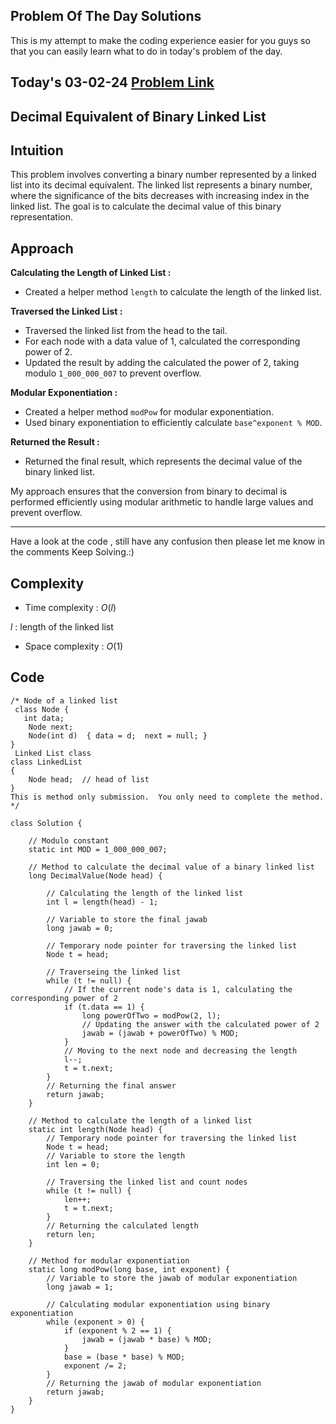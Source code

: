 ## Problem Of The Day Solutions

This is my attempt to make the coding experience easier for you guys so that you can easily learn what to do in today's problem of the day.

## Today's 03-02-24 [Problem Link](https://www.geeksforgeeks.org/problems/decimal-equivalent-of-binary-linked-list/1)
## Decimal Equivalent of Binary Linked List

## Intuition

This problem involves converting a binary number represented by a linked list into its decimal equivalent. The linked list represents a binary number, where the significance of the bits decreases with increasing index in the linked list. The goal is to calculate the decimal value of this binary representation.

## Approach

**Calculating the Length of Linked List :**
   - Created a helper method `length` to calculate the length of the linked list.

**Traversed the Linked List :**
   - Traversed the linked list from the head to the tail.
   - For each node with a data value of 1, calculated the corresponding power of 2.
   - Updated the result by adding the calculated the power of 2, taking modulo `1_000_000_007` to prevent overflow.

**Modular Exponentiation :**
   - Created a helper method `modPow` for modular exponentiation.
   - Used binary exponentiation to efficiently calculate `base^exponent % MOD`.

**Returned the Result :**
   - Returned the final result, which represents the decimal value of the binary linked list.

My approach ensures that the conversion from binary to decimal is performed efficiently using modular arithmetic to handle large values and prevent overflow.

---
Have a look at the code , still have any confusion then please let me know in the comments
Keep Solving.:)

## Complexity
- Time complexity : $O(l)$
<!-- Add your time complexity here, e.g. $$O())$$ -->
$l$ : length of the linked list

- Space complexity : $O(1)$ 
<!-- Add your space complexity here, e.g. $$O(n)$$ -->

## Code 
```
/* Node of a linked list
 class Node {
   int data;
    Node next;
    Node(int d)  { data = d;  next = null; }
}
 Linked List class
class LinkedList
{
    Node head;  // head of list
}
This is method only submission.  You only need to complete the method. */

class Solution {
    
    // Modulo constant
    static int MOD = 1_000_000_007;

    // Method to calculate the decimal value of a binary linked list
    long DecimalValue(Node head) {
       
        // Calculating the length of the linked list
        int l = length(head) - 1;
        
        // Variable to store the final jawab
        long jawab = 0;
        
        // Temporary node pointer for traversing the linked list
        Node t = head;

        // Traverseing the linked list
        while (t != null) {
            // If the current node's data is 1, calculating the corresponding power of 2
            if (t.data == 1) {
                long powerOfTwo = modPow(2, l);
                // Updating the answer with the calculated power of 2
                jawab = (jawab + powerOfTwo) % MOD;
            }
            // Moving to the next node and decreasing the length
            l--;
            t = t.next;
        }
        // Returning the final answer
        return jawab;
    }

    // Method to calculate the length of a linked list
    static int length(Node head) {
        // Temporary node pointer for traversing the linked list
        Node t = head;
        // Variable to store the length
        int len = 0;
        
        // Traversing the linked list and count nodes
        while (t != null) {
            len++;
            t = t.next;
        }
        // Returning the calculated length
        return len;
    }

    // Method for modular exponentiation
    static long modPow(long base, int exponent) {
        // Variable to store the jawab of modular exponentiation
        long jawab = 1;
        
        // Calculating modular exponentiation using binary exponentiation
        while (exponent > 0) {
            if (exponent % 2 == 1) {
                jawab = (jawab * base) % MOD;
            }
            base = (base * base) % MOD;
            exponent /= 2;
        }
        // Returning the jawab of modular exponentiation
        return jawab;
    }
}
```

